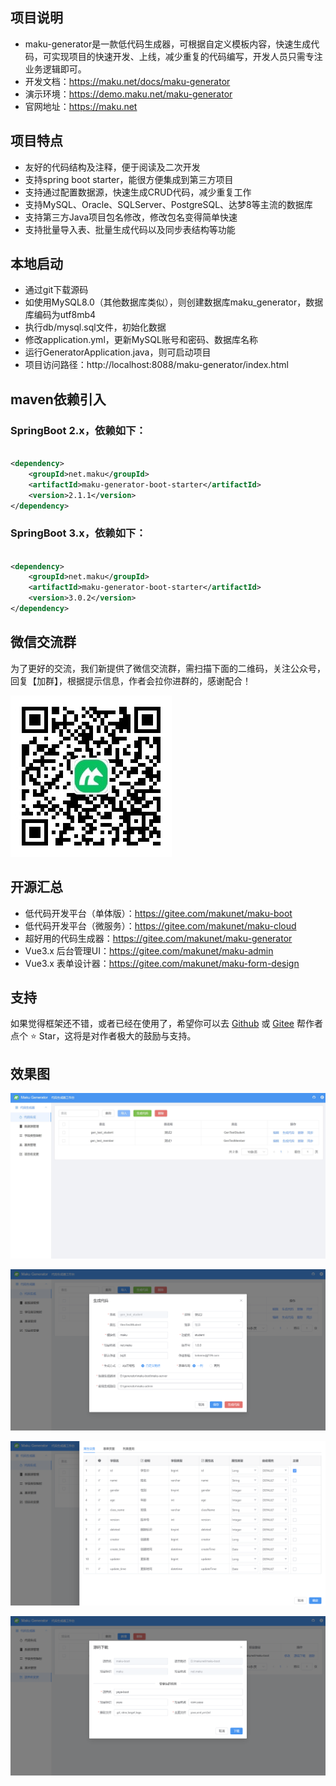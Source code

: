 ## 项目说明

- maku-generator是一款低代码生成器，可根据自定义模板内容，快速生成代码，可实现项目的快速开发、上线，减少重复的代码编写，开发人员只需专注业务逻辑即可。
- 开发文档：https://maku.net/docs/maku-generator
- 演示环境：https://demo.maku.net/maku-generator
- 官网地址：https://maku.net


## 项目特点

- 友好的代码结构及注释，便于阅读及二次开发
- 支持spring boot starter，能很方便集成到第三方项目
- 支持通过配置数据源，快速生成CRUD代码，减少重复工作
- 支持MySQL、Oracle、SQLServer、PostgreSQL、达梦8等主流的数据库
- 支持第三方Java项目包名修改，修改包名变得简单快速
- 支持批量导入表、批量生成代码以及同步表结构等功能

## 本地启动

- 通过git下载源码
- 如使用MySQL8.0（其他数据库类似），则创建数据库maku_generator，数据库编码为utf8mb4
- 执行db/mysql.sql文件，初始化数据
- 修改application.yml，更新MySQL账号和密码、数据库名称
- 运行GeneratorApplication.java，则可启动项目
- 项目访问路径：http://localhost:8088/maku-generator/index.html

## maven依赖引入

### SpringBoot 2.x，依赖如下：

```xml

<dependency>
    <groupId>net.maku</groupId>
    <artifactId>maku-generator-boot-starter</artifactId>
    <version>2.1.1</version>
</dependency>
```

### SpringBoot 3.x，依赖如下：

```xml

<dependency>
    <groupId>net.maku</groupId>
    <artifactId>maku-generator-boot-starter</artifactId>
    <version>3.0.2</version>
</dependency>
```


## 微信交流群

为了更好的交流，我们新提供了微信交流群，需扫描下面的二维码，关注公众号，回复【加群】，根据提示信息，作者会拉你进群的，感谢配合！

![输入图片说明](images/qrcode.png)


## 开源汇总
- 低代码开发平台（单体版）：https://gitee.com/makunet/maku-boot
- 低代码开发平台（微服务）：https://gitee.com/makunet/maku-cloud
- 超好用的代码生成器：https://gitee.com/makunet/maku-generator
- Vue3.x 后台管理UI：https://gitee.com/makunet/maku-admin
- Vue3.x 表单设计器：https://gitee.com/makunet/maku-form-design

## 支持

如果觉得框架还不错，或者已经在使用了，希望你可以去 [Github](https://github.com/makunet/maku-generator)
或 [Gitee](https://gitee.com/makunet/maku-generator) 帮作者点个 ⭐ Star，这将是对作者极大的鼓励与支持。

## 效果图

![输入图片说明](images/1.png)

![输入图片说明](images/2.png)

![输入图片说明](images/3.png)

![输入图片说明](images/4.png)